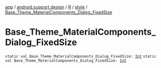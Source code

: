 [app](../../../index.md) / [android.support.design](../../index.md) / [R](../index.md) / [style](index.md) / [Base_Theme_MaterialComponents_Dialog_FixedSize](./-base_-theme_-material-components_-dialog_-fixed-size.md)

# Base_Theme_MaterialComponents_Dialog_FixedSize

`static val Base_Theme_MaterialComponents_Dialog_FixedSize: `[`Int`](https://kotlinlang.org/api/latest/jvm/stdlib/kotlin/-int/index.html)
`static val Base_Theme_MaterialComponents_Dialog_FixedSize: `[`Int`](https://kotlinlang.org/api/latest/jvm/stdlib/kotlin/-int/index.html)